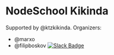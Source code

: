 # NodeSchool Kikinda

Supported by @ktzkikinda.
Organizers:
- @marxo
- @filipboskov
[![Slack Badge](https://ktzkikinda.herokuapp.com/badge.svg)](https://ktzkikinda.herokuapp.com/)

